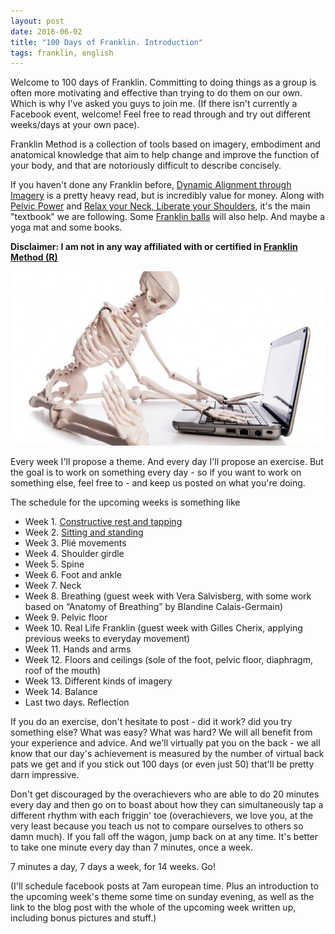 ```yaml
---
layout: post
date: 2016-06-02 
title: "100 Days of Franklin. Introduction"
tags: franklin, english
---
```


Welcome to 100 days of Franklin. Committing to doing things as a group is often more motivating and effective than trying to do them on our own. Which is why I've asked you guys to join me. (If there isn't currently a Facebook event, welcome! Feel free to read through and try out different weeks/days at your own pace).

Franklin Method is a collection of tools based on imagery, embodiment and anatomical knowledge that aim to help change and improve the function of your body, and that are notoriously difficult to describe concisely. 

If you haven't done any Franklin before, [Dynamic Alignment through Imagery](https://www.amazon.co.uk/Dynamic-Alignment-Through-Imagery-Franklin/dp/0736067892/) is a pretty heavy read, but is incredibly value for money. Along with [Pelvic Power](https://www.amazon.co.uk/Pelvic-Power-Exercises-Strength-Flexibility/dp/0871272598/) and [Relax your Neck, Liberate your Shoulders](https://www.amazon.co.uk/Relax-Your-Neck-Liberate-Shoulders/dp/0871272482), it's the main "textbook" we are following. Some [Franklin balls](http://franklinmethod.com/products1/equipments) will also help. And maybe a yoga mat and some books.

**Disclaimer: I am not in any way affiliated with or certified in [Franklin Method (R)](http://franklinmethod.com/)**

![Cute skeleton](/images/skeleton-computer.jpg)

Every week I'll propose a theme. And every day I'll propose an exercise. But the goal is to work on something every day - so if you want to work on something else, feel free to - and keep us posted on what you're doing. 

The schedule for the upcoming weeks is something like

  * Week 1. [Constructive rest and tapping](/2016/06/03/100-days-of-franklin-week-1.html)
  * Week 2. [Sitting and standing](2016/06/11/100-days-of-franklin-week-2.html)
  * Week 3. Plié movements
  * Week 4. Shoulder girdle
  * Week 5. Spine
  * Week 6. Foot and ankle
  * Week 7. Neck
  * Week 8. Breathing (guest week with Vera Salvisberg, with some work based on  “Anatomy of Breathing” by Blandine Calais-Germain)
  * Week 9. Pelvic floor
  * Week 10. Real Life Franklin (guest week with Gilles Cherix, applying previous weeks to everyday movement) 
  * Week 11. Hands and arms
  * Week 12. Floors and ceilings (sole of the foot, pelvic floor, diaphragm, roof of the mouth)
  * Week 13. Different kinds of imagery
  * Week 14. Balance
  * Last two days. Reflection

If you do an exercise, don't hesitate to post - did it work? did you try something else? What was easy? What was hard? We will all benefit from your experience and advice. And we'll virtually pat you on the back - we all know that our day's achievement is measured by the number of virtual back pats we get and if you stick out 100 days (or even just 50) that'll be pretty darn impressive.

Don't get discouraged by the overachievers who are able to do 20 minutes every day and then go on to boast about how they can simultaneously tap a different rhythm with each friggin' toe (overachievers, we love you, at the very least because you teach us not to compare ourselves to others so damn much). If you fall off the wagon, jump back on at any time. It's better to take one minute every day than 7 minutes, once a week.

7 minutes a day, 7 days a week, for 14 weeks. Go!

(I'll schedule facebook posts at 7am european time. Plus an introduction to the upcoming week's theme some time on sunday evening, as well as the link to the blog post with the whole of the upcoming week written up, including bonus pictures and stuff.)
